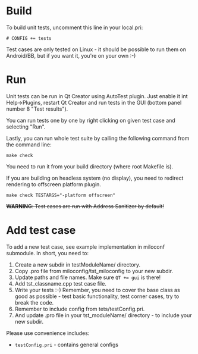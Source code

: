 Build
=====

To build unit tests, uncomment this line in your local.pri:

~~~
# CONFIG += tests
~~~

Test cases are only tested on Linux - it should be possible to run them on Android/BB, but if you
want it, you're on your own :-)

Run
===

Unit tests can be run in Qt Creator using AutoTest plugin. Just enable it int Help->Plugins, restart
Qt Creator and run tests in the GUI (bottom panel number 8 "Test results").

You can run tests one by one by right clicking on given test case and selecting "Run".

Lastly, you can run whole test suite by calling the following command from the command line:

~~~
make check
~~~

You need to run it from your build directory (where root Makefile is).

If you are building on headless system (no display), you need to redirect rendering to offscreen
platform plugin.

~~~
make check TESTARGS="-platform offscreen"
~~~

~~**WARNING**: Test cases are run with Address Sanitizer by default!~~

Add test case
=============

To add a new test case, see example implementation in miloconf submodule. In short, you need to:

1. Create a new subdir in testModuleName/ directory.
2. Copy .pro file from miloconfig/tst_miloconfig to your new subdir.
3. Update paths and file names. Make sure ```QT += gui``` is there!
4. Add tst_classname.cpp test case file.
5. Write your tests :-) Remember, you need to cover the base class as good as possible - test basic
functionality, test corner cases, try to break the code.
6. Remember to include config from tets/testConfig.pri.
7. And update .pro file in your tst_moduleName/ directory - to include your new subdir.


Please use convenience includes:
* ```testConfig.pri``` - contains general configs
